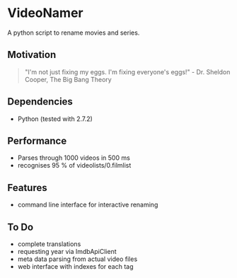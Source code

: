 VideoNamer
==========

A python script to rename movies and series.

Motivation
----------

> "I'm not just fixing my eggs. I'm fixing everyone's eggs!" - Dr. Sheldon Cooper, The Big Bang Theory

Dependencies
------------

- Python (tested with 2.7.2)

Performance
-----------

- Parses through 1000 videos in 500 ms
- recognises 95 % of videolists/0.filmlist

Features
--------

- command line interface for interactive renaming

To Do
-----

- complete translations
- requesting year via ImdbApiClient
- meta data parsing from actual video files
- web interface with indexes for each tag
